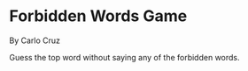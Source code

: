 # Forbidden Words Game

By Carlo Cruz

Guess the top word without saying any of the forbidden words.